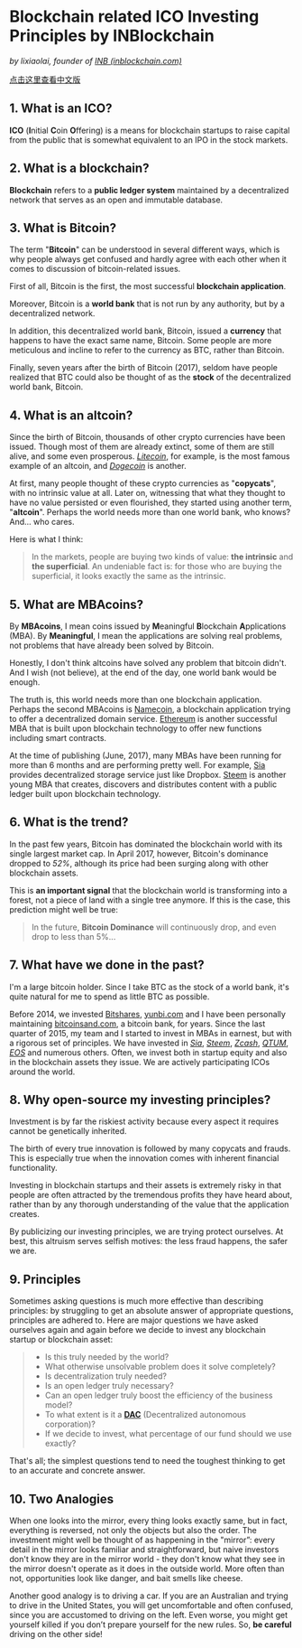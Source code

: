 # Blockchain related ICO Investing Principles by INBlockchain

*by lixiaolai, founder of [INB (inblockchain.com)](http://inblockchain.com)*

[点击这里查看中文版](Chinese.md)


## 1. What is an ICO?

**ICO** (**I**nitial **C**oin **O**ffering) is a means for blockchain startups to raise capital from the public that is somewhat equivalent to an IPO in the stock markets.

## 2. What is a blockchain?

**Blockchain** refers to a **public ledger system** maintained by a decentralized network that serves as an open and immutable database.

## 3. What is Bitcoin?

The term "**Bitcoin**" can be understood in several different ways, which is why people always get confused and hardly agree with each other when it comes to discussion of bitcoin-related issues.

First of all, Bitcoin is the first, the most successful **blockchain application**.

Moreover, Bitcoin is a **world bank** that is not run by any authority, but by a decentralized network.

In addition, this decentralized world bank, Bitcoin, issued a **currency** that happens to have the exact same name, Bitcoin. Some people are more meticulous and incline to refer to the currency as BTC, rather than Bitcoin.

Finally, seven years after the birth of Bitcoin (2017), seldom have people realized that BTC could also be thought of as the **stock** of the decentralized world bank, Bitcoin.

## 4. What is an altcoin?

Since the birth of Bitcoin, thousands of other crypto currencies have been issued. Though most of them are already extinct, some of them are still alive, and some even prosperous. *[Litecoin](https://litecoin.com/)*, for example, is the most famous example of an altcoin, and *[Dogecoin](http://dogecoin.com/)* is another.

At first, many people thought of these crypto currencies as "**copycats**", with no intrinsic value at all. Later on, witnessing that what they thought to have no value persisted or even flourished, they started using another term, "**altcoin**". Perhaps the world needs more than one world bank, who knows? And... who cares.

Here is what I think:

> In the markets, people are buying two kinds of value: **the intrinsic** and **the superficial**. An undeniable fact is: for those who are buying the superficial, it looks exactly the same as the intrinsic.

## 5. What are MBAcoins?

By **MBAcoins**, I mean coins issued by **M**eaningful **B**lockchain **A**pplications (MBA). By **Meaningful**, I mean the applications are solving real problems, not problems that have already been solved by Bitcoin.

Honestly, I don't think altcoins have solved any problem that bitcoin didn't. And I wish (not believe), at the end of the day, one world bank would be enough.

The truth is, this world needs more than one blockchain application. Perhaps the second MBAcoins is [Namecoin](https://namecoin.org/), a blockchain application trying to offer a decentralized domain service. [Ethereum](https://www.ethereum.org/) is another successful MBA that is built upon blockchain technology to offer new functions including smart contracts.

At the time of publishing (June, 2017), many MBAs have been running for more than 6 months and are performing pretty well. For example, [Sia](http://sia.tech/) provides decentralized storage service just like Dropbox. [Steem](https://steemit.com/) is another young MBA that creates, discovers and distributes content with a public ledger built upon blockchain technology.

## 6. What is the trend?

In the past few years, Bitcoin has dominated the blockchain world with its single largest market cap. In April 2017, however, Bitcoin's dominance dropped to *52%*, although its price had been surging along with other blockchain assets.

This is **an important signal** that the blockchain world is transforming into a forest, not a piece of land with a single tree anymore. If this is the case, this prediction might well be true:

> In the future, **Bitcoin Dominance** will continuously drop, and even drop to less than 5%...

## 7. What have we done in the past?

I'm a large bitcoin holder. Since I take BTC as the stock of a world bank, it's quite natural for me to spend as little BTC as possible.

Before 2014, we invested [Bitshares](https://bitshares.org/), [yunbi.com](https://yunbi.com) and I have been personally maintaining [bitcoinsand.com](http://bitcoinsand.com), a bitcoin bank, for years. Since the last quarter of 2015, my team and I started to invest in MBAs in earnest, but with a rigorous set of principles. We have invested in *[Sia](http://sia.tech/)*, *[Steem](https://steemit.com/)*, *[Zcash](https://z.cash/)*, *[QTUM](https://qtum.org/en/)*, *[EOS](https://bitcointalk.org/index.php?topic=1904415.0)* and numerous others. Often, we invest both in startup equity and also in the blockchain assets they issue. We are actively participating ICOs around the world.

## 8. Why open-source my investing principles?

Investment is by far the riskiest activity because every aspect it requires cannot be genetically inherited.

The birth of every true innovation is followed by many copycats and frauds. This is especially true when the innovation comes with inherent financial functionality.

Investing in blockchain startups and their assets is extremely risky in that people are often attracted by the tremendous profits they have heard about, rather than by any thorough understanding of the value that the application creates.

By publicizing our investing principles, we are trying protect ourselves. At best, this altruism serves selfish motives: the less fraud happens, the safer we are.

## 9. Principles

Sometimes asking questions is much more effective than describing principles: by struggling to get an absolute answer of appropriate questions, principles are adhered to. Here are major questions we have asked ourselves again and again before we decide to invest any blockchain startup or blockchain asset:

> - Is this truly needed by the world?
> - What otherwise unsolvable problem does it solve completely?
> - Is decentralization truly needed?
> - Is an open ledger truly necessary?
> - Can an open ledger truly boost the efficiency of the business model?
> - To what extent is it a **[DAC](https://www.youtube.com/watch?v=v26zjoNd-Cs)** (Decentralized autonomous corporation)?
> - If we decide to invest, what percentage of our fund should we use exactly?

That's all; the simplest questions tend to need the toughest thinking to get to an accurate and concrete answer.

## 10. Two Analogies

When one looks into the mirror, every thing looks exactly same, but in fact, everything is reversed, not only the objects but also the order. The investment might well be thought of as happening in the "mirror”: every detail in the mirror looks familiar and straightforward, but naive investors don't know they are in the mirror world - they don't know what they see in the mirror doesn't operate as it does in the outside world. More often than not, opportunities look like danger, and bait smells like cheese.

Another good analogy is to driving a car. If you are an Australian and trying to drive in the United States, you will get uncomfortable and often confused, since you are accustomed to driving on the left. Even worse, you might get yourself killed if you don’t prepare yourself for the new rules. So, **be careful** driving on the other side!
